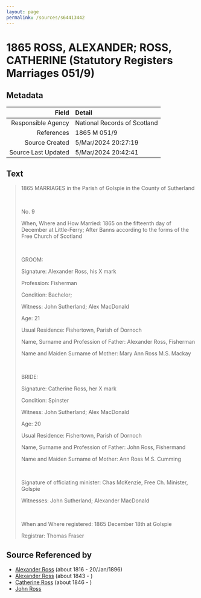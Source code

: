 ```yaml
---
layout: page
permalink: /sources/s64413442
---
```


# 1865 ROSS, ALEXANDER; ROSS, CATHERINE (Statutory Registers Marriages 051/9)

## Metadata

Field | Detail
---:|:---
Responsible Agency | National Records of Scotland
References | 1865 M 051/9
Source Created | 5/Mar/2024 20:27:19
Source Last Updated | 5/Mar/2024 20:42:41

## Text

> 1865 MARRIAGES in the Parish of Golspie in the County of Sutherland
>
> <br/>
>
> No. 9
>
> When, Where and How Married: 1865 on the fifteenth day of December at Little-Ferry; After Banns according to the forms of the Free Church of Scotland
>
> <br/>
>
> GROOM:
>
> Signature: Alexander Ross, his X mark
>
> Profession: Fisherman
>
> Condition: Bachelor;
>
> Witness: John Sutherland; Alex MacDonald
>
> Age: 21
>
> Usual Residence: Fishertown, Parish of Dornoch
>
> Name, Surname and Profession of Father: Alexander Ross, Fisherman
>
> Name and Maiden Surname of Mother: Mary Ann Ross M.S. Mackay
>
> <br/>
>
> BRIDE:
>
> Signature: Catherine Ross, her X mark
>
> Condition: Spinster
>
> Witness: John Sutherland; Alex MacDonald
>
> Age: 20
>
> Usual Residence: Fishertown, Parish of Dornoch
>
> Name, Surname and Profession of Father: John Ross, Fishermand
>
> Name and Maiden Surname of Mother: Ann Ross M.S. Cumming
>
> <br/>
>
> Signature of officiating minister: Chas McKenzie, Free Ch. Minister, Golspie
>
> Witnesses: John Sutherland; Alexander MacDonald
>
> <br/>
>
> When and Where registered: 1865 December 18th at Golspie
>
> Registrar: Thomas Fraser
>

## Source Referenced by

* [Alexander Ross](../people/@81387900@-alexander-ross-b1816-d1896-1-20.md) (about 1816 - 20/Jan/1896)
* [Alexander Ross](../people/@17311533@-alexander-ross-b1843-d.md) (about 1843 - )
* [Catherine Ross](../people/@98280413@-catherine-ross-b1846-d.md) (about 1846 - )
* [John Ross](../people/@29351958@-john-ross-b-d.md)
